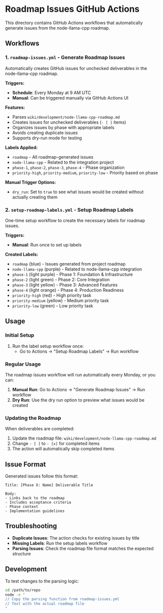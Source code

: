 # Roadmap Issues GitHub Actions

This directory contains GitHub Actions workflows that automatically generate issues from the node-llama-cpp roadmap.

## Workflows

### 1. `roadmap-issues.yml` - Generate Roadmap Issues

Automatically creates GitHub issues for unchecked deliverables in the node-llama-cpp roadmap.

**Triggers:**
- **Schedule**: Every Monday at 9 AM UTC
- **Manual**: Can be triggered manually via GitHub Actions UI

**Features:**
- Parses `wiki/development/node-llama-cpp-roadmap.md`
- Creates issues for unchecked deliverables (`- [ ]` items)
- Organizes issues by phase with appropriate labels
- Avoids creating duplicate issues
- Supports dry-run mode for testing

**Labels Applied:**
- `roadmap` - All roadmap-generated issues
- `node-llama-cpp` - Related to the integration project
- `phase-1`, `phase-2`, `phase-3`, `phase-4` - Phase organization
- `priority-high`, `priority-medium`, `priority-low` - Priority based on phase

**Manual Trigger Options:**
- `dry_run`: Set to `true` to see what issues would be created without actually creating them

### 2. `setup-roadmap-labels.yml` - Setup Roadmap Labels

One-time setup workflow to create the necessary labels for roadmap issues.

**Triggers:**
- **Manual**: Run once to set up labels

**Created Labels:**
- `roadmap` (blue) - Issues generated from project roadmap
- `node-llama-cpp` (purple) - Related to node-llama-cpp integration
- `phase-1` (light purple) - Phase 1: Foundation & Infrastructure
- `phase-2` (light green) - Phase 2: Core Integration
- `phase-3` (light yellow) - Phase 3: Advanced Features
- `phase-4` (light orange) - Phase 4: Production Readiness
- `priority-high` (red) - High priority task
- `priority-medium` (yellow) - Medium priority task
- `priority-low` (green) - Low priority task

## Usage

### Initial Setup

1. Run the label setup workflow once:
   - Go to Actions → "Setup Roadmap Labels" → Run workflow

### Regular Usage

The roadmap issues workflow will run automatically every Monday, or you can:

1. **Manual Run**: Go to Actions → "Generate Roadmap Issues" → Run workflow
2. **Dry Run**: Use the dry run option to preview what issues would be created

### Updating the Roadmap

When deliverables are completed:

1. Update the roadmap file: `wiki/development/node-llama-cpp-roadmap.md`
2. Change `- [ ]` to `- [x]` for completed items
3. The action will automatically skip completed items

## Issue Format

Generated issues follow this format:

```
Title: [Phase X: Name] Deliverable Title

Body:
- Links back to the roadmap
- Includes acceptance criteria
- Phase context
- Implementation guidelines
```

## Troubleshooting

- **Duplicate Issues**: The action checks for existing issues by title
- **Missing Labels**: Run the setup labels workflow
- **Parsing Issues**: Check the roadmap file format matches the expected structure

## Development

To test changes to the parsing logic:

```bash
cd /path/to/repo
node -e "
// Copy the parsing function from roadmap-issues.yml
// Test with the actual roadmap file
"
```